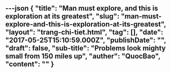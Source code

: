 ---json
{
    "title": "Man must explore, and this is exploration at its greatest",
    "slug": "man-must-explore-and-this-is-exploration-at-its-greatest",
    "layout": "trang-chi-tiet.html",
    "tag": [],
    "date": "2017-05-25T15:10:59.000Z",
    "publishDate": "",
    "draft": false,
    "sub-title": "Problems look mighty small from 150 miles up",
    "auther": "QuocBao",
    "__content__": ""
}
---
